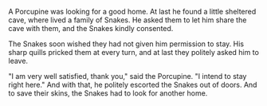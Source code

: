 A Porcupine was looking for a good home. At last he found a
little sheltered cave, where lived a family of Snakes. He asked
them to let him share the cave with them, and the Snakes kindly
consented.

The Snakes soon wished they had not given him permission to stay.
His sharp quills pricked them at every turn, and at last they
politely asked him to leave.

"I am very well satisfied, thank you," said the Porcupine. "I
intend to stay right here." And with that, he politely escorted
the Snakes out of doors. And to save their skins, the Snakes had
to look for another home.
